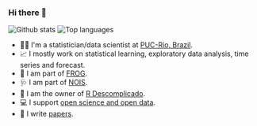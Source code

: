 ### Hi there 👋

![Github stats](https://github-readme-stats.vercel.app/api?username=paulamacaira)
![Top languages](https://github-readme-stats.vercel.app/api/top-langs/?username=paulamacaira&hide=html,jupyter%20notebook,JavaScript,PostScript,SCSS,Less&layout=compact&langs_count=10)

-	👩‍💻 I'm a statistician/data scientist at [PUC-Rio, Brazil](http://www.ind.puc-rio.br/en/).
- 📈 I mostly work on statistical learning, exploratory data analysis, time series and forecast.
- 🐸 I am part of [FROG](https://sites.google.com/view/nois-pucrio).
- 🩺 I am part of [NOIS](https://sites.google.com/view/nois-pucrio).
- 🧠 I am the owner of [R Descomplicado](https://www.instagram.com/r_descomplicado/).
- 💻 I support [open science and open data](https://ropensci.org/).
- 📄 I write [papers](https://sites.google.com/view/paulamacaira/publications).
